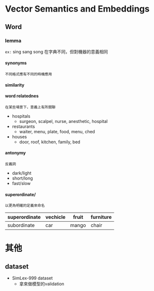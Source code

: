 # Vector Semantics and Embeddings

## Word
### lemma
`ex:` sing sang song 在字典不同，但對機器的意義相同

#### synonyms
`不同格式應有不同的時機應用`

#### similarity

#### word relatednes
`在某些場景下，意義上有所關聯`

* hospitals
  * surgeon, scalpel, nurse, anesthetic, hospital
* restaurants
  * waiter, menu, plate, food, menu, ched
* houses
  * door, roof, kitchen, family, bed

#### antonymy
`反義詞`

* dark/light
* short/long
* fast/slow

#### superordinate/
`以更為明確的定義來命名`

superordinate|vechicle|fruit|furniture
---|---|---|---
subordinate|car|mango|chair


# 其他
## dataset
* SimLex-999 dataset
  * 拿來做模型的validation
